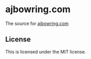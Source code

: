 # ajbowring.com

The source for [ajbowring.com](https://ajbowring.com)

## License

This is licensed under the MIT license.
